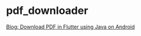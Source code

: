 # pdf_downloader



[Blog: Download PDF in Flutter using Java on Android](https://flutterframework.com/download-pdf-in-flutter-using-java-on-android/)
